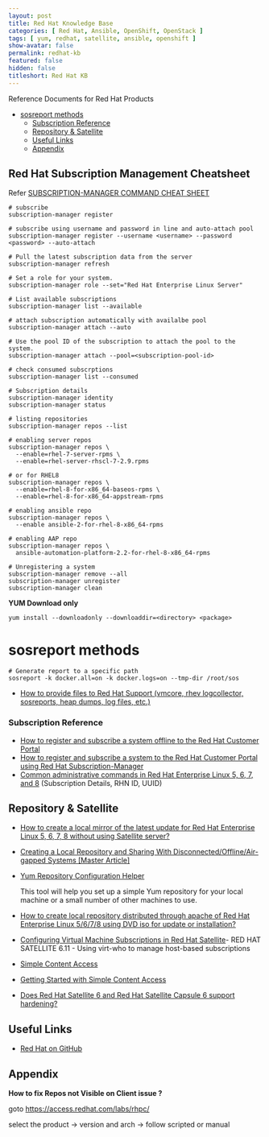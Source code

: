 ```yaml
---
layout: post
title: Red Hat Knowledge Base
categories: [ Red Hat, Ansible, OpenShift, OpenStack ]
tags: [ yum, redhat, satellite, ansible, openshift ]
show-avatar: false
permalink: redhat-kb
featured: false
hidden: false
titleshort: Red Hat KB
---
```


Reference Documents for Red Hat Products

- [sosreport methods](#sosreport-methods)
    - [Subscription Reference](#subscription-reference)
  - [Repository \& Satellite](#repository--satellite)
  - [Useful Links](#useful-links)
  - [Appendix](#appendix)

## Red Hat Subscription Management Cheatsheet

Refer [SUBSCRIPTION-MANAGER COMMAND CHEAT SHEET](https://access.redhat.com/sites/default/files/attachments/rh_sm_command_cheatsheet_1214_jcs_print.pdf)

```shell
# subscribe
subscription-manager register

# subscribe using username and password in line and auto-attach pool
subscription-manager register --username <username> --password <password> --auto-attach

# Pull the latest subscription data from the server
subscription-manager refresh

# Set a role for your system.
subscription-manager role --set="Red Hat Enterprise Linux Server"

# List available subscriptions
subscription-manager list --available

# attach subscription automatically with availalbe pool
subscription-manager attach --auto

# Use the pool ID of the subscription to attach the pool to the system.
subscription-manager attach --pool=<subscription-pool-id>

# check consumed subscrptions
subscription-manager list --consumed

# Subscription details
subscription-manager identity
subscription-manager status

# listing repositories
subscription-manager repos --list

# enabling server repos
subscription-manager repos \
  --enable=rhel-7-server-rpms \
  --enable=rhel-server-rhscl-7-2.9.rpms

# or for RHEL8
subscription-manager repos \
  --enable=rhel-8-for-x86_64-baseos-rpms \
  --enable=rhel-8-for-x86_64-appstream-rpms

# enabling ansible repo
subscription-manager repos \
  --enable ansible-2-for-rhel-8-x86_64-rpms

# enabling AAP repo
subscription-manager repos \
  ansible-automation-platform-2.2-for-rhel-8-x86_64-rpms

# Unregistering a system
subscription-manager remove --all
subscription-manager unregister
subscription-manager clean
```

**YUM Download only**

```shell
yum install --downloadonly --downloaddir=<directory> <package>
```


sosreport methods
========================

```shell
# Generate report to a specific path
sosreport -k docker.all=on -k docker.logs=on --tmp-dir /root/sos
```

- [How to provide files to Red Hat Support (vmcore, rhev logcollector, sosreports, heap dumps, log files, etc.)](https://access.redhat.com/solutions/2112)
### Subscription Reference

- [How to register and subscribe a system offline to the Red Hat Customer Portal](https://access.redhat.com/solutions/3121571)
- [How to register and subscribe a system to the Red Hat Customer Portal using Red Hat Subscription-Manager](https://access.redhat.com/solutions/253273)
- [Common administrative commands in Red Hat Enterprise Linux 5, 6, 7, and 8](https://access.redhat.com/articles/1189123) (Subscription Details, RHN ID, UUID)

## Repository & Satellite

- [How to create a local mirror of the latest update for Red Hat Enterprise Linux 5, 6, 7, 8 without using Satellite server?](https://access.redhat.com/solutions/23016)

- [Creating a Local Repository and Sharing With Disconnected/Offline/Air-gapped Systems [Master Article]](https://access.redhat.com/solutions/3176811)

- [Yum Repository Configuration Helper](https://access.redhat.com/labs/yumrepoconfighelper/)

  This tool will help you set up a simple Yum repository for your local machine or a small number of other machines to use. 
  
- [How to create local repository distributed through apache of Red Hat Enterprise Linux 5/6/7/8 using DVD iso for update or installation?](https://access.redhat.com/solutions/7227)


- [Configuring Virtual Machine Subscriptions in Red Hat Satellite](https://access.redhat.com/documentation/en-us/red_hat_satellite/6.11/html-single/configuring_virtual_machine_subscriptions_in_red_hat_satellite/index)- RED HAT SATELLITE 6.11 - Using virt-who to manage host-based subscriptions
- [Simple Content Access](https://access.redhat.com/articles/simple-content-access)
- [Getting Started with Simple Content Access](https://access.redhat.com/documentation/en-us/subscription_central/2021/html/getting_started_with_simple_content_access/index)

- [Does Red Hat Satellite 6 and Red Hat Satellite Capsule 6 support hardening?](https://access.redhat.com/solutions/3198782)
## Useful Links

- [Red Hat on GitHub](https://redhatofficial.github.io/)


## Appendix

**How to fix Repos not Visible on Client issue ?**

goto https://access.redhat.com/labs/rhpc/

select the product -> version and arch
-> follow scripted or manual
